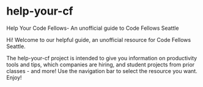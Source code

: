 # help-your-cf
Help Your Code Fellows- An unofficial guide to Code Fellows Seattle

Hi! Welcome to our helpful guide, an unofficial resource for Code Fellows Seattle.

The help-your-cf project is intended to give you information on productivity tools and tips, which companies are hiring, and student projects from prior classes - and more! Use the navigation bar to select the resource you want. Enjoy!
